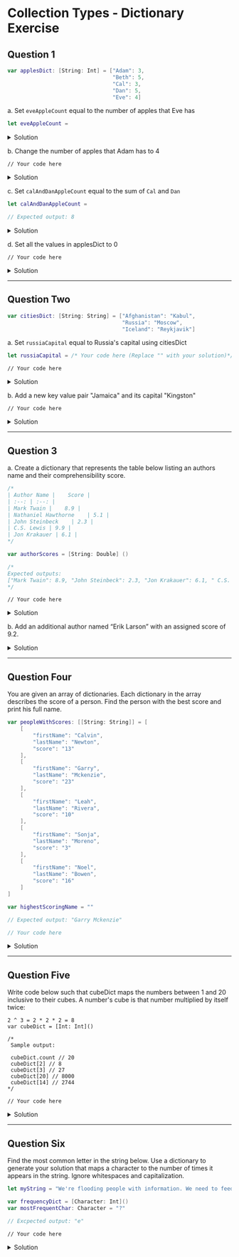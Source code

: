 # Collection Types - Dictionary Exercise 

## Question 1

```swift 
var applesDict: [String: Int] = ["Adam": 3,
                                 "Beth": 5,
                                 "Cal": 3,
                                 "Dan": 5,
                                 "Eve": 4]
```

a. Set `eveAppleCount` equal to the number of apples that Eve has

```swift 
let eveAppleCount = 
```

<details>
  <summary>Solution</summary> 

```swift 
let eveAppleCount = applesDict["Eve"] ?? 0
print(eveAppleCount) // 4
```

</details> 

b. Change the number of apples that Adam  has to 4

```// Your code here```

<details>
  <summary>Solution</summary> 

```swift 
applesDict["Adam"] = 4
print(applesDict["Adam"] ?? 0) // 4
```

</details> 

c. Set `calAndDanAppleCount` equal to the sum of `Cal` and `Dan`

```swift 
let calAndDanAppleCount = 

// Expected output: 8 
```

<details>
  <summary>Solution</summary> 

```swift 
let calAndDanAppleCount = (applesDict["Cal"] ?? 0) + (applesDict["Dan"] ?? 0)
print(calAndDanAppleCount) // 8
```

</details> 

d. Set all the values in applesDict to 0

```// Your code here```

<details>
  <summary>Solution</summary> 

```swift 
applesDict.forEach { applesDict[$0.key] = 0 }
print(applesDict) // ["Cal": 0, "Dan": 0, "Beth": 0, "Adam": 0, "Eve": 0]
```

</details> 

*** 

## Question Two

```swift
var citiesDict: [String: String] = ["Afghanistan": "Kabul",
                                    "Russia": "Moscow",
                                    "Iceland": "Reykjavik"]
```

a. Set `russiaCapital` equal to Russia's capital using citiesDict

```swift 
let russiaCapital = /* Your code here (Replace "" with your solution)*/ ""
```

```// Your code here```

<details>
  <summary>Solution</summary> 

```swift 
let russiaCapital = citiesDict["Russia"] ?? ""
print(russiaCapital) // Moscow
```

</details> 
    
b. Add a new key value pair "Jamaica" and its capital "Kingston"

```// Your code here```

<details>
  <summary>Solution</summary> 

```swift 
citiesDict["Jamaica"] = "Kingston"
print(citiesDict)
// ["Russia": "Moscow", "Jamaica": "Kingston", "Iceland": "Reykjavik", "Afghanistan": "Kabul"]
```

</details> 

*** 

## Question 3

a. Create a dictionary that represents the table below listing an authors name and their comprehensibility score.

```swift
/*
| Author Name |    Score |
| :--: | :--: |
| Mark Twain |    8.9 |
| Nathaniel Hawthorne    | 5.1 |
| John Steinbeck    | 2.3 |
| C.S. Lewis | 9.9 |
| Jon Krakauer | 6.1 |
*/

var authorScores = [String: Double] ()

/*
Expected outputs: 
["Mark Twain": 8.9, "John Steinbeck": 2.3, "Jon Krakauer": 6.1, " C.S. Lewis": 9.9, "Nathaniel Hawthorne": 5.1]
*/
```

```// Your code here```

<details>
  <summary>Solution</summary> 

```swift 
authorsScores = ["Mark Twain": 8.9, "Nathaniel Hawthorne": 5.1, "John Steinbeck": 2.3, " C.S. Lewis": 9.9, "Jon Krakauer": 6.1]

print(authorsScores)
// ["Mark Twain": 8.9, "John Steinbeck": 2.3, "Jon Krakauer": 6.1, " C.S. Lewis": 9.9, "Nathaniel Hawthorne": 5.1]
```

</details> 



b. Add an additional author named “Erik Larson” with an assigned score of 9.2.

<details>
  <summary>Solution</summary> 

```swift 
authorsScores["Erik Larson"] = 9.2

print(authorsScores)
// ["Mark Twain": 8.9, "John Steinbeck": 2.3, "Erik Larson": 9.2, "Jon Krakauer": 6.1, " C.S. Lewis": 9.9, "Nathaniel Hawthorne": 5.1]
```

</details> 

*** 

## Question Four

You are given an array of dictionaries. Each dictionary in the array describes the score of a person. Find the person with the best score and print his full name.

```swift
var peopleWithScores: [[String: String]] = [
    [
        "firstName": "Calvin",
        "lastName": "Newton",
        "score": "13"
    ],
    [
        "firstName": "Garry",
        "lastName": "Mckenzie",
        "score": "23"
    ],
    [
        "firstName": "Leah",
        "lastName": "Rivera",
        "score": "10"
    ],
    [
        "firstName": "Sonja",
        "lastName": "Moreno",
        "score": "3"
    ],
    [
        "firstName": "Noel",
        "lastName": "Bowen",
        "score": "16"
    ]
]

var highestScoringName = ""

// Expected output: "Garry Mckenzie"
```

```swift 
// Your code here
```

<details>
  <summary>Solution</summary> 

```swift 
var highestScoringName = ""
var highestScore = 0
for scoreDict in peopleWithScores {
  if let scoreStr = scoreDict["score"],
     let score = Int(scoreStr),
     let firstName = scoreDict["firstName"],
     let lastName = scoreDict["lastName"] {
    if score > highestScore {
      highestScore = score
      highestScoringName = firstName + " " + lastName
    }
  }
}

print(highestScoringName) // Garry Mckenzie
```

</details> 

***

## Question Five

Write code below such that cubeDict maps the numbers between 1 and 20 inclusive to their cubes.  A number's cube is that number multiplied by itself twice:

```swfft
2 ^ 3 = 2 * 2 * 2 = 8
var cubeDict = [Int: Int]()

/*
 Sample output:
 
 cubeDict.count // 20
 cubeDict[2] // 8
 cubeDict[3] // 27
 cubeDict[20] // 8000
 cubeDict[14] // 2744
*/
```

`// Your code here`

<details>
  <summary>Solution</summary> 

```swift 
var cubeDict = [Int: Int]()

for num in 1...20 {
  cubeDict[num] = num * num * num
}

print(cubeDict.count) // 20
print(cubeDict)
// [10: 1000, 3: 27, 7: 343, 12: 1728, 9: 729, 5: 125, 17: 4913, 18: 5832, 19: 6859, 20: 8000, 13: 2197, 8: 512, 6: 216, 1: 1, 4: 64, 16: 4096, 11: 1331, 15: 3375, 14: 2744, 2: 8]
```

</details> 

***

## Question Six

Find the most common letter in the string below.  Use a dictionary to generate your solution that maps a character to the number of times it appears in the string.  Ignore whitespaces and capitalization.

```swift 
let myString = "We're flooding people with information. We need to feed it through a processor. A human must turn information into intelligence or knowledge. We've tended to forget that no computer will ever ask a new question."

var frequencyDict = [Character: Int]()
var mostFrequentChar: Character = "?"

// Excpected output: "e"
```

`// Your code here`

<details>
  <summary>Solution</summary> 

```swift 
let myString = "We're flooding people with information. We need to feed it through a processor. A human must turn information into intelligence or knowledge. We've tended to forget that no computer will ever ask a new question."

var frequencyDict = [Character: Int]()
var mostFrequentChar: Character = "?"

for char in myString {
  if !char.isWhitespace && !char.isUppercase {
    if let count = frequencyDict[char] {
      frequencyDict[char] = count + 1
    } else {
      frequencyDict[char] = 1
    }
  }
}

let maxElement = frequencyDict.max { $0.value < $1.value }
mostFrequentChar = maxElement?.key ?? " "
print(mostFrequentChar) // e
```

</details> 
